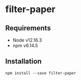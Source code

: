 # filter-paper

## Requirements

- Node v12.16.3 
- npm v6.14.5

## Installation

`npm install --save filter-paper`
